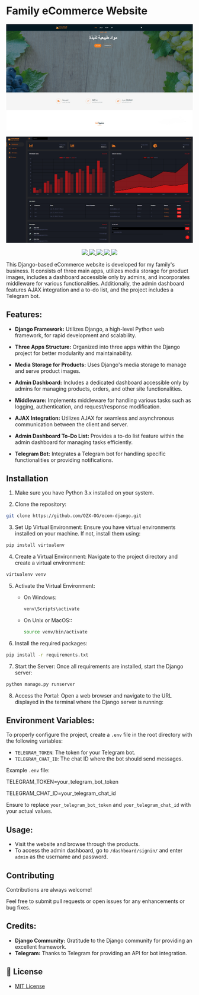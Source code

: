# Family eCommerce Website
<p align="center">
    <img src="img/logo1.png" alt="Ecom">
</p>
<p align="center">
    <img src="img/logo2.png" alt="dashboard">
</p>
<p align="center">
    <a href="#Git" alt="Git">
        <img src="https://img.shields.io/badge/git-%23F05033.svg?style=for-the-badge&logo=git&logoColor=white" />
    </a>
    <a href="https://github/OZX-OG" alt="Github">
        <img src="https://img.shields.io/badge/github-%23121011.svg?style=for-the-badge&logo=github&logoColor=white"/>
    </a>
    <a href="https://www.djangoproject.com/" alt="Django">
        <img src="https://img.shields.io/badge/-Django-092E20.svg?style=for-the-badge&logo=django"/>
    </a>
    <a href="https://python.org/" alt="Python">
        <img src="https://img.shields.io/badge/-Python3-F7D756.svg?style=for-the-badge&logo=python"/>
    </a>
    <a href="https://core.telegram.org/bots/tutorial" alt="telegram">
        <img src="https://img.shields.io/badge/telegram_API-0088cc.svg?style=for-the-badge&logo=telegram"/>
    </a>
</p>

This Django-based eCommerce website is developed for my family's business. It consists of three main apps, utilizes media storage for product images, includes a dashboard accessible only by admins, and incorporates middleware for various functionalities. Additionally, the admin dashboard features AJAX integration and a to-do list, and the project includes a Telegram bot.

## Features:

- **Django Framework:** Utilizes Django, a high-level Python web framework, for rapid development and scalability.
  
- **Three Apps Structure:** Organized into three apps within the Django project for better modularity and maintainability.

- **Media Storage for Products:** Uses Django's media storage to manage and serve product images.

- **Admin Dashboard:** Includes a dedicated dashboard accessible only by admins for managing products, orders, and other site functionalities.

- **Middleware:** Implements middleware for handling various tasks such as logging, authentication, and request/response modification.

- **AJAX Integration:** Utilizes AJAX for seamless and asynchronous communication between the client and server.

- **Admin Dashboard To-Do List:** Provides a to-do list feature within the admin dashboard for managing tasks efficiently.

- **Telegram Bot:** Integrates a Telegram bot for handling specific functionalities or providing notifications.

## Installation

1. Make sure you have Python 3.x installed on your system.

2. Clone the repository:
```bash
git clone https://github.com/OZX-OG/ecom-django.git
```
3. Set Up Virtual Environment:
Ensure you have virtual environments installed on your machine. If not, install them using:
```bash
pip install virtualenv
```

4. Create a Virtual Environment:
Navigate to the project directory and create a virtual environment:
```bash
virtualenv venv
```

5. Activate the Virtual Environment:

   - On Windows:
      ```bash
      venv\Scripts\activate
      ```
      
   - On Unix or MacOS::
      ```bash
      source venv/bin/activate
      ```

6. Install the required packages:

```bash
pip install -r requirements.txt
```

7. Start the Server:
Once all requirements are installed, start the Django server:
```bash
python manage.py runserver
```

8. Access the Portal:
Open a web browser and navigate to the URL displayed in the terminal where the Django server is running:


## Environment Variables:

To properly configure the project, create a `.env` file in the root directory with the following variables:

- `TELEGRAM_TOKEN`: The token for your Telegram bot.
- `TELEGRAM_CHAT_ID`: The chat ID where the bot should send messages.

Example `.env` file:

TELEGRAM_TOKEN=your_telegram_bot_token

TELEGRAM_CHAT_ID=your_telegram_chat_id


Ensure to replace `your_telegram_bot_token` and `your_telegram_chat_id` with your actual values.

## Usage:

- Visit the website and browse through the products.
- To access the admin dashboard, go to `/dashboard/signin/` and enter `admin` as the username and password.

## Contributing

Contributions are always welcome!

Feel free to submit pull requests or open issues for any enhancements or bug fixes.

## Credits:

- **Django Community:** Gratitude to the Django community for providing an excellent framework.
- **Telegram:** Thanks to Telegram for providing an API for bot integration.

## 📝 License

- [MIT License](https://github.com/OZX-OG/ecom-django/blob/master/LICENSE)

